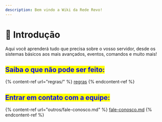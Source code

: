 ```yaml
---
description: Bem vindo a Wiki da Rede Revo!
---
```


# 📃 Introdução

Aqui você aprenderá tudo que precisa sobre o vosso servidor, desde os sistemas básicos aos mais avançados, eventos, comandos e muito mais!

## <mark style="color:blue;">Saiba o que não pode ser feito:</mark>

{% content-ref url="regras/" %}
[regras](regras/)
{% endcontent-ref %}

## <mark style="color:blue;">Entrar em contato com a equipe:</mark>

{% content-ref url="outros/fale-conosco.md" %}
[fale-conosco.md](outros/fale-conosco.md)
{% endcontent-ref %}
